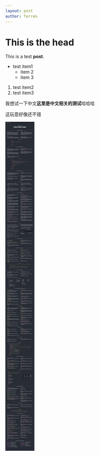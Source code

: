 ```yaml
---
layout: post
author: Terren
---
```


# This is the head

 This is a test **post**.

* test item1
  * item 2
  * item 3

1. test item2
2. test item3

我想试一下中文**这里是中文相关的测试**哈哈哈

这玩意好像还不错

![Html cheat sheet](/images/HTML-CHEAT-SHEET-768x8555.png)

